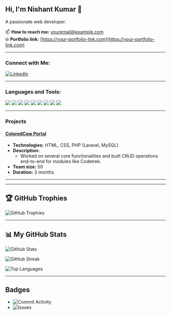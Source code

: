 ## Hi, I'm Nishant Kumar 👋
A passionate web developer.

📫 **How to reach me:** [youremail@example.com](mailto:youremail@example.com)  
🌐 **Portfolio link:** [https://your-portfolio-link.com](https://your-portfolio-link.com)

---

### Connect with Me:

[![LinkedIn](https://img.shields.io/badge/LinkedIn-blue?style=flat-square&logo=linkedin)](https://in.linkedin.com/in/nishant-kumar-b71115188)

---

### Languages and Tools:
<p>
    <img src="https://img.shields.io/badge/-Bootstrap-7952B3?style=flat-square&logo=bootstrap&logoColor=white" />
    <img src="https://img.shields.io/badge/-Chart.js-F5788D?style=flat-square&logo=chartdotjs&logoColor=white" />
    <img src="https://img.shields.io/badge/-CSS3-1572B6?style=flat-square&logo=css3" />
    <img src="https://img.shields.io/badge/-JavaScript-F7DF1E?style=flat-square&logo=javascript&logoColor=black" />
    <img src="https://img.shields.io/badge/-Vue.js-4FC08D?style=flat-square&logo=vue-dot-js&logoColor=white" />
    <img src="https://img.shields.io/badge/-React-61DAFB?style=flat-square&logo=react&logoColor=black" />
    <img src="https://img.shields.io/badge/-Laravel-FF2D20?style=flat-square&logo=laravel&logoColor=white" />
    <img src="https://img.shields.io/badge/-Node.js-339933?style=flat-square&logo=nodedotjs&logoColor=white" />
    <img src="https://img.shields.io/badge/-PostgreSQL-336791?style=flat-square&logo=postgresql&logoColor=white" />
</p>

---

### Projects

#### [ColoredCow Portal](https://github.com/coloredcow/portal)
- **Technologies:** HTML, CSS, PHP (Laravel, MySQL)
- **Description:**
    - Worked on several core functionalities and built CRUD operations end-to-end for modules like Codetrek.
- **Team size:** 50  
- **Duration:** 3 months

---
---

## 🏆 GitHub Trophies
![GitHub Trophies](https://github-profile-trophy.vercel.app/?username=your-github-username&theme=flat&no-frame=true&margin-w=15&column=7)

---

## 📊 My GitHub Stats

![GitHub Stats](https://github-readme-stats.vercel.app/api?username=your-github-username&show_icons=true&count_private=true&hide=stars&theme=tokyonight)

![GitHub Streak](https://github-readme-streak-stats.herokuapp.com/?user=your-github-username&theme=tokyonight)

![Top Languages](https://github-readme-stats.vercel.app/api/top-langs/?username=your-github-username&layout=compact&theme=tokyonight)

---

## Badges
- ![Commit Activity](https://img.shields.io/github/commit-activity/m/your-github-username/repository-name)
- ![Issues](https://img.shields.io/github/issues/your-github-username/repository-name)
